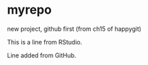 # myrepo
new project, github first (from ch15 of happygit)

This is a line from RStudio.

Line added from GitHub.
